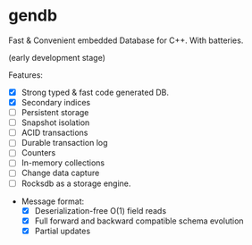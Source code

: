 # gendb
Fast &amp; Convenient embedded Database for C++. With batteries.

(early development stage)

Features:
  * [x] Strong typed & fast code generated DB.
  * [x] Secondary indices
  * [ ] Persistent storage
  * [ ] Snapshot isolation
  * [ ] ACID transactions
  * [ ] Durable transaction log
  * [ ] Counters
  * [ ] In-memory collections
  * [ ] Change data capture
  * [ ] Rocksdb as a storage engine.
  * Message format:
    * [x] Deserialization-free O(1) field reads
    * [x] Full forward and backward compatible schema evolution
    * [x] Partial updates
